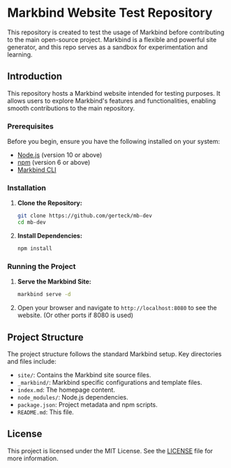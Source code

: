 # Markbind Website Test Repository

This repository is created to test the usage of Markbind before contributing to the main open-source project. Markbind is a flexible and powerful site generator, and this repo serves as a sandbox for experimentation and learning.

## Introduction

This repository hosts a Markbind website intended for testing purposes. It allows users to explore Markbind's features and functionalities, enabling smooth contributions to the main repository.

### Prerequisites

Before you begin, ensure you have the following installed on your system:

- [Node.js](https://nodejs.org/en/) (version 10 or above)
- [npm](https://www.npmjs.com/) (version 6 or above)
- [Markbind CLI](https://markbind.org/cli/)

### Installation

1. **Clone the Repository:**

    ```bash
    git clone https://github.com/gerteck/mb-dev
    cd mb-dev
    ```

2. **Install Dependencies:**

    ```bash
    npm install
    ```

### Running the Project

1. **Serve the Markbind Site:**

    ```bash
    markbind serve -d
    ```

2. Open your browser and navigate to `http://localhost:8080` to see the website. (Or other ports if 8080 is used)

## Project Structure

The project structure follows the standard Markbind setup. Key directories and files include:

- `site/`: Contains the Markbind site source files.
- `_markbind/`: Markbind specific configurations and template files.
- `index.md`: The homepage content.
- `node_modules/`: Node.js dependencies.
- `package.json`: Project metadata and npm scripts.
- `README.md`: This file.

## License

This project is licensed under the MIT License. See the [LICENSE](LICENSE) file for more information.
